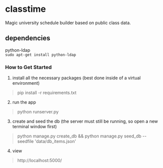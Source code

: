 classtime
=========

Magic university schedule builder based on public class data.  

## dependencies
python-ldap  	
`sudo apt-get install python-ldap`

### How to Get Started

1. install all the necessary packages (best done inside of a virtual environment)
> pip install -r requirements.txt

2. run the app
> python runserver.py

3. create and seed the db (the server must still be running, so open a new terminal window first)
> python manage.py create_db && python manage.py seed_db --seedfile 'data/db_items.json'

4. view
> http://localhost:5000/
